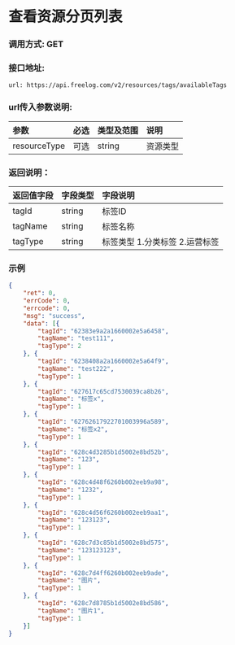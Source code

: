 # 查看资源分页列表



### 调用方式: GET



### 接口地址:

```
url: https://api.freelog.com/v2/resources/tags/availableTags
```



### url传入参数说明:

| 参数 | 必选 | 类型及范围 | 说明 |
| :--- | :--- | :--- | :--- |
| resourceType | 可选 | string | 资源类型 |



### 返回说明：

| 返回值字段 | 字段类型 | 字段说明 |
| :--- | :--- | :--- |
| tagId | string | 标签ID |
| tagName | string | 标签名称 |
| tagType | string | 标签类型 1.分类标签 2.运营标签 |



### 示例

```json
{
	"ret": 0,
	"errCode": 0,
	"errcode": 0,
	"msg": "success",
	"data": [{
		"tagId": "62383e9a2a1660002e5a6458",
		"tagName": "test111",
		"tagType": 2
	}, {
		"tagId": "6238408a2a1660002e5a64f9",
		"tagName": "test222",
		"tagType": 1
	}, {
		"tagId": "627617c65cd7530039ca8b26",
		"tagName": "标签x",
		"tagType": 1
	}, {
		"tagId": "62762617922701003996a589",
		"tagName": "标签x2",
		"tagType": 1
	}, {
		"tagId": "628c4d3285b1d5002e8bd52b",
		"tagName": "123",
		"tagType": 1
	}, {
		"tagId": "628c4d48f6260b002eeb9a98",
		"tagName": "1232",
		"tagType": 1
	}, {
		"tagId": "628c4d56f6260b002eeb9aa1",
		"tagName": "123123",
		"tagType": 1
	}, {
		"tagId": "628c7d3c85b1d5002e8bd575",
		"tagName": "123123123",
		"tagType": 1
	}, {
		"tagId": "628c7d4ff6260b002eeb9ade",
		"tagName": "图片",
		"tagType": 1
	}, {
		"tagId": "628c7d8785b1d5002e8bd586",
		"tagName": "图片1",
		"tagType": 1
	}]
}
```

[资源类型]: /附表/资源类型.html "资源类型"
